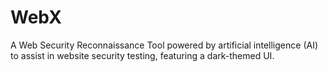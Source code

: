 # WebX
A Web Security Reconnaissance Tool powered by artificial intelligence (AI) to assist in website security testing, featuring a dark-themed UI.
